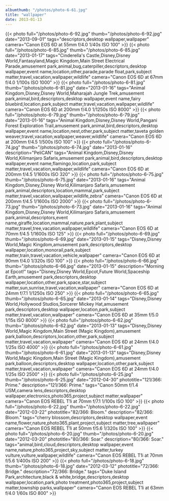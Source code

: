 ```yaml
---
albumthumb: "/photos/photo-6-61.jpg"
title: "wallpaper"
date: 2013-01-13
---
```

{{< photo full="/photos/photo-6-92.jpg" thumb="/photos/photo-6-92.jpg" date="2013-09-01" tags="descriptors,desktop wallpaper,wallpaper" camera="Canon EOS 6D at 55mm f/4.0 1/40s ISO 100" >}}
{{< photo full="/photos/photo-6-85.jpg" thumb="/photos/photo-6-85.jpg" date="2013-01-17" tags="Cinderella's Castle,Disney,Disney World,Fantasyland,Magic Kingdom,Main Street Electrical Parade,amusement park,animal,bug,caterpiller,descriptors,desktop wallpaper,event name,location,other,parade,parade float,park,subject matter,travel,vacation,wallpaper,wildlife" camera="Canon EOS 6D at 67mm f/4.0 1/100s ISO 1000" >}}
{{< photo full="/photos/photo-6-81.jpg" thumb="/photos/photo-6-81.jpg" date="2013-01-16" tags="Animal Kingdom,Disney,Disney World,Maharajah Jungle Trek,amusement park,animal,bird,descriptors,desktop wallpaper,event name,fairy bluebird,location,park,subject matter,travel,vacation,wallpaper,wildlife" camera="Canon EOS 6D at 200mm f/4.0 1/1250s ISO 8000" >}}
{{< photo full="/photos/photo-6-79.jpg" thumb="/photos/photo-6-79.jpg" date="2013-01-16" tags="Animal Kingdom,Disney,Disney World,Pangani Forest Exploration Trail,amusement park,animal,bird,descriptors,desktop wallpaper,event name,location,nest,other,park,subject matter,taveta golden weaver,travel,vacation,wallpaper,weaver,wildlife" camera="Canon EOS 6D at 200mm f/4.5 1/500s ISO 100" >}}
{{< photo full="/photos/photo-6-74.jpg" thumb="/photos/photo-6-74.jpg" date="2013-01-16" description="PeliCAN" tags="Animal Kingdom,Disney,Disney World,Kilimanjaro Safaris,amusement park,animal,bird,descriptors,desktop wallpaper,event name,flamingo,location,park,subject matter,travel,vacation,wallpaper,wildlife" camera="Canon EOS 6D at 200mm f/4.5 1/1600s ISO 320" >}}
{{< photo full="/photos/photo-6-75.jpg" thumb="/photos/photo-6-75.jpg" date="2013-01-16" tags="Animal Kingdom,Disney,Disney World,Kilimanjaro Safaris,amusement park,animal,descriptors,location,mammal,park,subject matter,travel,vacation,wallpaper,wildlife,zebra" camera="Canon EOS 6D at 200mm f/4.5 1/1600s ISO 2000" >}}
{{< photo full="/photos/photo-6-73.jpg" thumb="/photos/photo-6-73.jpg" date="2013-01-16" tags="Animal Kingdom,Disney,Disney World,Kilimanjaro Safaris,amusement park,animal,descriptors,event name,giraffe,location,mammal,nature,park,plant,subject matter,travel,tree,vacation,wallpaper,wildlife" camera="Canon EOS 6D at 70mm f/4.5 1/1600s ISO 125" >}}
{{< photo full="/photos/photo-6-69.jpg" thumb="/photos/photo-6-69.jpg" date="2013-01-15" tags="Disney,Disney World,Magic Kingdom,amusement park,descriptors,desktop wallpaper,location,monorail,park,subject matter,train,travel,vacation,vehicle,wallpaper" camera="Canon EOS 6D at 90mm f/4.0 1/320s ISO 100" >}}
{{< photo full="/photos/photo-6-66.jpg" thumb="/photos/photo-6-66.jpg" date="2013-01-15" description="Morning at Epcot!" tags="Disney,Disney World,Epcot,Future World,Spaceship Earth,amusement park,descriptors,desktop wallpaper,location,other,park,space,star,subject matter,sun,sunrise,travel,vacation,wallpaper" camera="Canon EOS 6D at 24mm f/7.1 1/1250s ISO 250" >}}
{{< photo full="/photos/photo-6-65.jpg" thumb="/photos/photo-6-65.jpg" date="2013-01-14" tags="Disney,Disney World,Hollywood Studios,Sorcerer Mickey Hat,amusement park,descriptors,desktop wallpaper,location,park,subject matter,travel,vacation,wallpaper" camera="Canon EOS 6D at 35mm f/5.0 1/15s ISO 8000" >}}
{{< photo full="/photos/photo-6-62.jpg" thumb="/photos/photo-6-62.jpg" date="2013-01-13" tags="Disney,Disney World,Magic Kingdom,Main Street (Magic Kingdom),amusement park,balloon,descriptors,location,other,park,subject matter,travel,vacation,wallpaper" camera="Canon EOS 6D at 24mm f/4.0 1/25s ISO 4000" >}}
{{< photo full="/photos/photo-6-61.jpg" thumb="/photos/photo-6-61.jpg" date="2013-01-13" tags="Disney,Disney World,Magic Kingdom,Main Street (Magic Kingdom),amusement park,balloon,descriptors,desktop wallpaper,location,other,park,subject matter,travel,vacation,wallpaper" camera="Canon EOS 6D at 24mm f/4.0 1/25s ISO 2500" >}}
{{< photo full="/photos/photo-6-25.jpg" thumb="/photos/photo-6-25.jpg" date="2012-04-30" phototitle="121/366: Prime." description="121/366: Prime." tags="Canon 50mm f/1.4 USM,camera lens,descriptors,desktop wallpaper,electronics,photo365,project,subject matter,wallpaper" camera="Canon EOS REBEL T1i at 70mm f/7.1 1/100s ISO 100" >}}
{{< photo full="/photos/photo-6-22.jpg" thumb="/photos/photo-6-22.jpg" date="2012-03-22" phototitle="82/366: Bloom." description="82/366: Bloom." tags="cherry blossom,descriptors,desktop wallpaper,event name,flower,nature,photo365,plant,project,subject matter,tree,wallpaper" camera="Canon EOS REBEL T1i at 50mm f/5.6 1/320s ISO 100" >}}
{{< photo full="/photos/photo-6-20.jpg" thumb="/photos/photo-6-20.jpg" date="2012-03-20" phototitle="80/366: Soar." description="80/366: Soar." tags="animal,bird,cloud,descriptors,desktop wallpaper,event name,nature,photo365,project,sky,subject matter,turkey vulture,vulture,wallpaper,wildlife" camera="Canon EOS REBEL T1i at 70mm f/5.6 1/400s ISO 200" >}}
{{< photo full="/photos/photo-6-18.jpg" thumb="/photos/photo-6-18.jpg" date="2012-03-12" phototitle="72/366: Bridge." description="72/366: Bridge." tags="Duke Island Park,architecture,black & white,bridge,descriptors,desktop wallpaper,location,park,photo treatment,photo365,project,subject matter,township parks,wallpaper" camera="Canon EOS REBEL T1i at 63mm f/4.0 1/60s ISO 800" >}}

